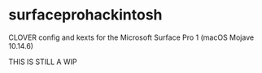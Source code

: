 # surfaceprohackintosh
CLOVER config and kexts for the Microsoft Surface Pro 1 (macOS Mojave 10.14.6)


THIS IS STILL A WIP
